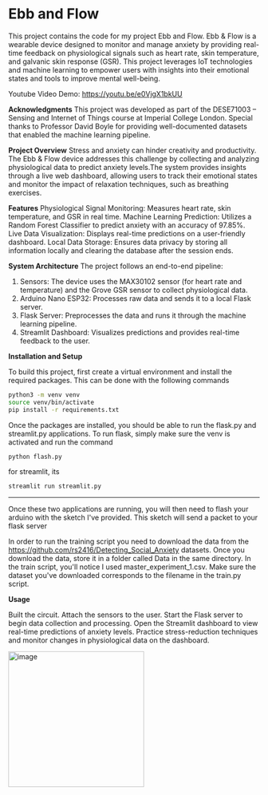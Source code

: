 # Ebb and Flow
This project contains the code for my project Ebb and Flow. Ebb & Flow is a wearable device designed to monitor and manage anxiety by providing real-time feedback on physiological signals such as heart rate, skin temperature, and galvanic skin response (GSR). This project leverages IoT technologies and machine learning to empower users with insights into their emotional states and tools to improve mental well-being.

Youtube Video Demo: https://youtu.be/e0VjgX1bkUU

**Acknowledgments**
This project was developed as part of the DESE71003 – Sensing and Internet of Things course at Imperial College London. Special thanks to Professor David Boyle for providing well-documented datasets that enabled the machine learning pipeline.

**Project Overview**
Stress and anxiety can hinder creativity and productivity. The Ebb & Flow device addresses this challenge by collecting and analyzing physiological data to predict anxiety levels.The system provides insights through a live web dashboard, allowing users to track their emotional states and monitor the impact of relaxation techniques, such as breathing exercises.

**Features**
Physiological Signal Monitoring: Measures heart rate, skin temperature, and GSR in real time.
Machine Learning Prediction: Utilizes a Random Forest Classifier to predict anxiety with an accuracy of 97.85%.
Live Data Visualization: Displays real-time predictions on a user-friendly   dashboard.
Local Data Storage: Ensures data privacy by storing all information locally and clearing the database after the session ends.

**System Architecture**
The project follows an end-to-end pipeline:

1. Sensors: The device uses the MAX30102 sensor (for heart rate and temperature) and the Grove GSR sensor to collect physiological data. 
2. Arduino Nano ESP32: Processes raw data and sends it to a local Flask server.
3. Flask Server: Preprocesses the data and runs it through the machine learning pipeline.
4. Streamlit Dashboard: Visualizes predictions and provides real-time feedback to the user.

**Installation and Setup**

To build this project, first create a virtual environment and install the required packages. This can be done with the following commands

```bash
python3 -m venv venv
source venv/bin/activate
pip install -r requirements.txt
```
Once the packages are installed, you should be able to run the flask.py and streamlit.py applications.
To run flask, simply make sure the venv is activated and run the command
```bash
python flash.py
```
for streamlit, its
```bash
streamlit run streamlit.py
```
---
Once these two applications are running, you will then need to flash your arduino with the sketch I've provided. This sketch will send a packet to your flask server

In order to run the training script you need to download the data from the https://github.com/rs2416/Detecting_Social_Anxiety datasets. 
Once you download the data, store it in a folder called Data in the same directory. In the train script, you'll notice I used master_experiment_1.csv. Make sure the dataset
you've downloaded corresponds to the filename in the train.py script.



**Usage**

Built the circuit. 
Attach the sensors to the user. 
Start the Flask server to begin data collection and processing.
Open the Streamlit dashboard to view real-time predictions of anxiety levels.
Practice stress-reduction techniques and monitor changes in physiological data on the dashboard.


<img width="272" alt="image" src="https://github.com/user-attachments/assets/8b78f0d4-a302-4fa2-830d-2df1144aa6f5" />

